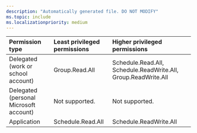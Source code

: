 ```yaml
---
description: "Automatically generated file. DO NOT MODIFY"
ms.topic: include
ms.localizationpriority: medium
---
```


|Permission type|Least privileged permissions|Higher privileged permissions|
|:---|:---|:---|
|Delegated (work or school account)|Group.Read.All|Schedule.Read.All, Schedule.ReadWrite.All, Group.ReadWrite.All|
|Delegated (personal Microsoft account)|Not supported.|Not supported.|
|Application|Schedule.Read.All|Schedule.ReadWrite.All|

